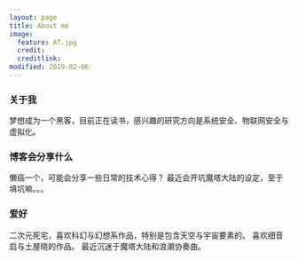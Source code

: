 ```yaml
---
layout: page
title: About me
image:
  feature: AT.jpg
  credit: 
  creditlink: 
modified: 2019-02-06
---
```


### 关于我
梦想成为一个黑客，目前正在读书，感兴趣的研究方向是系统安全、物联网安全与虚拟化。
### 博客会分享什么
懒癌一个，可能会分享一些日常的技术心得？
最近会开坑魔塔大陆的设定，至于填坑嘛。。。
### 爱好
二次元死宅，喜欢科幻与幻想系作品，特别是包含天空与宇宙要素的。
喜欢细音启与土屋晓的作品。
最近沉迷于魔塔大陆和浪潮协奏曲。